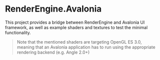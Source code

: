 ﻿# RenderEngine.Avalonia

This project provides a bridge between RenderEngine and Avalonia UI framework, as
well as example shaders and textures to test the minimal functionality.

> Note that the mentioned shaders are targeting OpenGL ES 3.0, meaning that
> an Avalonia application has to run using the appropriate rendering backend
> (e.g. Angle 2.0+)